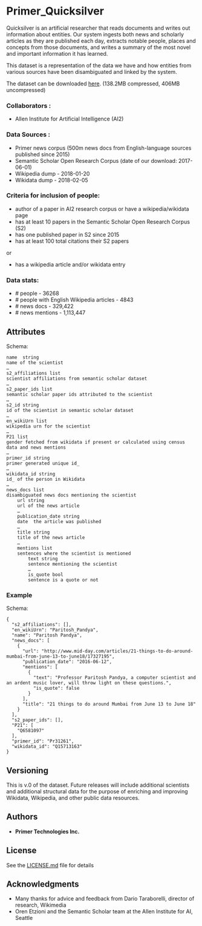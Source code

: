 # Primer_Quicksilver

Quicksilver is an artificial researcher that reads documents and writes out information about entities. Our
system ingests both news and scholarly articles as they are published each day, extracts notable people, places
and concepts from those documents, and writes a summary of the most novel and important information it has
learned.


This dataset is a representation of the data we have and how entities from various sources have been disambiguated and linked by the system.


The dataset can be downloaded [here](https://s3.amazonaws.com/primer-quicksilver-dataset/quicksilver_v0/qs_data.zip). (138.2MB compressed, 406MB uncompressed) 

### Collaborators :
* Allen Institute for Artificial Intelligence (AI2)

### Data Sources :

* Primer news corpus (500m news docs from English-language sources published since 2015)
* Semantic Scholar Open Research Corpus (date of our download: 2017-06-01)
* Wikipedia dump - 2018-01-20
* Wikidata dump - 2018-02-05


### Criteria for inclusion of people:
* author of a paper in AI2 research corpus or have a wikipedia/wikidata page
* has at least 10 papers in the Semantic Scholar Open Research Corpus (S2)
* has one published paper in S2 since 2015
* has at least 100 total citations their S2 papers

or

* has a wikipedia article and/or wikidata entry

### Data stats:

* \# people - 36268
* \# people with English Wikipedia articles - 4843
* \# news docs - 329,422
* \# news mentions - 1,113,447


## Attributes
Schema:
```
name  string
name of the scientist
…
s2_affiliations list
scientist affiliations from semantic scholar dataset
…
s2_paper_ids list
semantic scholar paper ids attributed to the scientist
…
s2_id string
id of the scientist in semantic scholar dataset
…
en_wikiUrn list
wikipedia urn for the scientist
…
P21 list
gender fetched from wikidata if present or calculated using census data and news mentions
…
primer_id string
primer generated unique id_
…
wikidata_id string
id_ of the person in Wikidata
…
news_docs list
disambiguated news docs mentioning the scientist
    url string
    url of the news article
    …
    publication_date string
    date  the article was published
    …
    title string
    title of the news article
    …
    mentions list
    sentences where the scientist is mentioned
        text string
        sentence mentioning the scientist
        …
        is_quote bool
        sentence is a quote or not

```
### Example


Schema:
```
{
  "s2_affiliations": [],
  "en_wikiUrn": "Paritosh_Pandya",
  "name": "Paritosh Pandya",
  "news_docs": [
    {
      "url": "http://www.mid-day.com/articles/21-things-to-do-around-mumbai-from-june-13-to-june18/17327195",
      "publication_date": "2016-06-12",
      "mentions": [
        {
          "text": "Professor Paritosh Pandya, a computer scientist and an ardent music lover, will throw light on these questions.",
          "is_quote": false
        }
      ],
      "title": "21 things to do around Mumbai from June 13 to June 18"
    }
  ],
  "s2_paper_ids": [],
  "P21": [
    "Q6581097"
  ],
  "primer_id": "Pr31261",
  "wikidata_id": "Q15713163"
}

```

## Versioning

This is v.0 of the dataset. Future releases will include additional scientists and additional structural data for the purpose of enriching and improving Wikidata, Wikipedia, and other public data resources.

## Authors

* **Primer Technologies Inc.** 

## License

See the [LICENSE.md](LICENSE.md) file for details

## Acknowledgments

* Many thanks for advice and feedback from Dario Taraborelli, director of research, Wikimedia
* Oren Etzioni and the Semantic Scholar team at the Allen Institute for AI, Seattle

